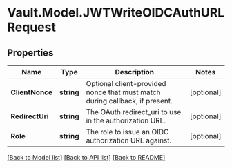 # Vault.Model.JWTWriteOIDCAuthURLRequest

## Properties

Name | Type | Description | Notes
------------ | ------------- | ------------- | -------------
**ClientNonce** | **string** | Optional client-provided nonce that must match during callback, if present. | [optional] 
**RedirectUri** | **string** | The OAuth redirect_uri to use in the authorization URL. | [optional] 
**Role** | **string** | The role to issue an OIDC authorization URL against. | [optional] 

[[Back to Model list]](../README.md#documentation-for-models) [[Back to API list]](../README.md#documentation-for-api-endpoints) [[Back to README]](../README.md)


